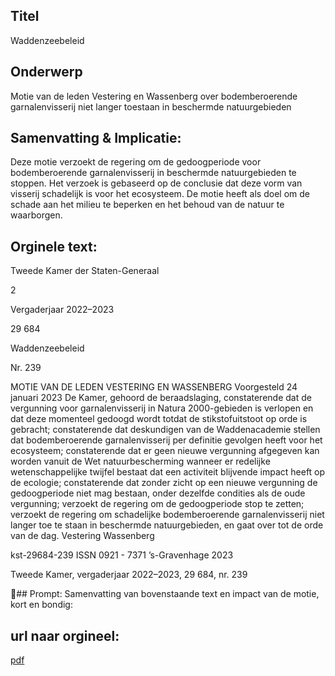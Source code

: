 ## Titel
Waddenzeebeleid
## Onderwerp
Motie van de leden Vestering en Wassenberg over bodemberoerende garnalenvisserij niet langer toestaan in beschermde natuurgebieden
## Samenvatting & Implicatie:

Deze motie verzoekt de regering om de gedoogperiode voor bodemberoerende garnalenvisserij in beschermde natuurgebieden te stoppen. Het verzoek is gebaseerd op de conclusie dat deze vorm van visserij schadelijk is voor het ecosysteem. De motie heeft als doel om de schade aan het milieu te beperken en het behoud van de natuur te waarborgen.
## Orginele text:


Tweede Kamer der Staten-Generaal

2

Vergaderjaar 2022–2023

29 684

Waddenzeebeleid

Nr. 239

MOTIE VAN DE LEDEN VESTERING EN WASSENBERG
Voorgesteld 24 januari 2023
De Kamer,
gehoord de beraadslaging,
constaterende dat de vergunning voor garnalenvisserij in Natura
2000-gebieden is verlopen en dat deze momenteel gedoogd wordt totdat
de stikstofuitstoot op orde is gebracht;
constaterende dat deskundigen van de Waddenacademie stellen dat
bodemberoerende garnalenvisserij per definitie gevolgen heeft voor het
ecosysteem;
constaterende dat er geen nieuwe vergunning afgegeven kan worden
vanuit de Wet natuurbescherming wanneer er redelijke wetenschappelijke
twijfel bestaat dat een activiteit blijvende impact heeft op de ecologie;
constaterende dat zonder zicht op een nieuwe vergunning de gedoogperiode niet mag bestaan, onder dezelfde condities als de oude vergunning;
verzoekt de regering om de gedoogperiode stop te zetten;
verzoekt de regering om schadelijke bodemberoerende garnalenvisserij
niet langer toe te staan in beschermde natuurgebieden,
en gaat over tot de orde van de dag.
Vestering
Wassenberg

kst-29684-239
ISSN 0921 - 7371
’s-Gravenhage 2023

Tweede Kamer, vergaderjaar 2022–2023, 29 684, nr. 239

## Prompt:
Samenvatting van bovenstaande text en impact van de motie, kort en bondig:

## url naar orgineel:
[pdf](https://gegevensmagazijn.tweedekamer.nl/OData/v4/2.0/Document(1703d45f-640b-475f-8122-db87a48282e4)/resource)
